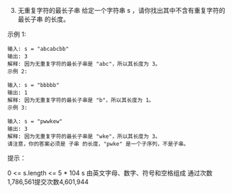 3. 无重复字符的最长子串
   给定一个字符串 s ，请你找出其中不含有重复字符的 最长子串 的长度。
   
示例 1:
```
输入: s = "abcabcbb"
输出: 3
解释: 因为无重复字符的最长子串是 "abc"，所以其长度为 3。
示例 2:

输入: s = "bbbbb"
输出: 1
解释: 因为无重复字符的最长子串是 "b"，所以其长度为 1。
示例 3:

输入: s = "pwwkew"
输出: 3
解释: 因为无重复字符的最长子串是 "wke"，所以其长度为 3。
请注意，你的答案必须是 子串 的长度，"pwke" 是一个子序列，不是子串。

```


提示：

0 <= s.length <= 5 * 104
s 由英文字母、数字、符号和空格组成
通过次数1,786,561提交次数4,601,944



